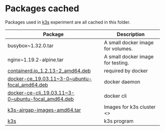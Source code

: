# Packages cached

Packages used in [k3s](https://github.com/rancher/k3s) experiment are all cached in this folder.

| Package | Description |
| ------- | ----------- |
| busybox~1.32.0.tar | A small docker image for volumes. |
| nginx~1.19.2-alpine.tar | A small docker image for testing. |
| [containerd.io_1.2.13-2_amd64.deb](https://mirrors.aliyun.com/docker-ce/linux/ubuntu/dists/focal/pool/stable/amd64/containerd.io_1.2.13-2_amd64.deb) | required by docker |
| [docker-ce_19.03.11~3-0~ubuntu-focal_amd64.deb](https://mirrors.aliyun.com/docker-ce/linux/ubuntu/dists/focal/pool/stable/amd64/docker-ce_19.03.11~3-0~ubuntu-focal_amd64.deb) | docker daemon |
| [docker-ce-cli_19.03.11~3-0~ubuntu-focal_amd64.deb](https://mirrors.aliyun.com/docker-ce/linux/ubuntu/dists/focal/pool/stable/amd64/docker-ce-cli_19.03.11~3-0~ubuntu-focal_amd64.deb) | docker cli |
| [k3s-airgap-images-amd64.tar](https://github.com/rancher/k3s/releases/download/v1.19.2+k3s1/k3s-airgap-images-amd64.tar) | Images for k3s cluster <> |
| [k3s](https://github.com/rancher/k3s/releases/download/v1.19.2+k3s1/k3s) | k3s program |
